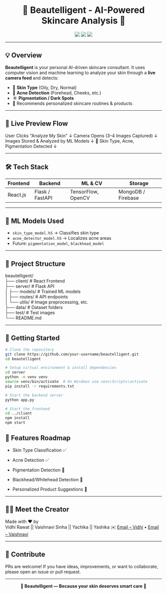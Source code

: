 <h1 align="center">🌸 Beautelligent - AI-Powered Skincare Analysis 🌸</h1>

<p align="center">
  <img src="https://img.shields.io/badge/Skincare-Intelligence-ff69b4?style=for-the-badge" />
  <img src="https://img.shields.io/badge/Machine%20Learning-Enabled-blueviolet?style=for-the-badge" />
  <img src="https://img.shields.io/badge/Status-Under_Development-yellow?style=for-the-badge" />
</p>

---

## 💡 Overview

**Beautelligent** is your personal AI-driven skincare consultant. It uses computer vision and machine learning to analyze your skin through a **live camera feed** and detects:

- 🌿 **Skin Type** (Oily, Dry, Normal)
- 🔴 **Acne Detection** (Forehead, Cheeks, etc.)
- ☀️ **Pigmentation / Dark Spots**
- 🧴 Recommends personalized skincare routines & products

---

## 📸 Live Preview Flow

User Clicks "Analyze My Skin"
↓
Camera Opens (3–4 Images Captured)
↓
Images Stored & Analyzed by ML Models
↓
🧠 Skin Type, Acne, Pigmentation Detected
↓


---

## 🛠️ Tech Stack

| Frontend | Backend | ML & CV | Storage |
|----------|---------|---------|---------|
| React.js | Flask / FastAPI | TensorFlow, OpenCV | MongoDB / Firebase |

---

## 🧠 ML Models Used

- `skin_type_model.h5` → Classifies skin type
- `acne_detector_model.h5` → Localizes acne areas
- Future: `pigmentation_model`, `blackhead_model`

---

## 📁 Project Structure
beautelligent/
<br>
├── client/ # React Frontend
<br>
├── server/ # Flask API
<br>
│ ├── models/ # Trained ML models
<br>
│ ├── routes/ # API endpoints
<br>
│ └── utils/ # Image preprocessing, etc.
<br>
├── data/ # Dataset folders
<br>
├── test/ # Test images
<br>
└── README.md


---

## 🚀 Getting Started

```bash
# Clone the repository
git clone https://github.com/your-username/beautelligent.git
cd beautelligent

# Setup virtual environment & install dependencies
cd server
python -m venv venv
source venv/bin/activate  # On Windows use venv\Scripts\activate
pip install -r requirements.txt

# Start the backend server
python app.py

# Start the frontend
cd ../client
npm install
npm start
```


## 🎯 Features Roadmap
 - Skin Type Classification ✅

 - Acne Detection ✅

 - Pigmentation Detection 🔄

 - Blackhead/Whitehead Detection 🔄

 - Personalized Product Suggestions 🔄
   
---

## 🙋‍♀️ Meet the Creator
Made with ❤️ by
<br> Vidhi Rawat || Vaishnavi Sinha || Yachika || Yashika
✉️ [Email – Vidhi](mailto:vidhirawat54@gmail.com) • [Email – Vaishnavi](mailto:vaishnavisinha476@gmail.com )

---

## 🤝 Contribute
PRs are welcome! If you have ideas, improvements, or want to collaborate, please open an issue or pull request.

---

<p align="center"><b>🌼 Beautelligent — Because your skin deserves smart care 🌼</b></p>


